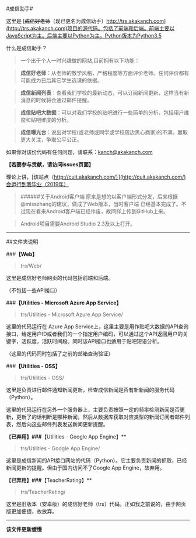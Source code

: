 #成信助手#

这里是 [~~成信好老师~~（现已更名为成信助手）http://trs.akakanch.com](http://trs.akakanch.com)项目的源代码。包括了前端和后端。前端主要以JavaScript为主。后端主要以Python为主。Python版本为Python3.5

什么是成信助手？

> 一个出于个人一时兴趣做的网站,目前拥有以下功能：

> __成信好老师__：从老师的教学风格，严格程度等方面评价老师。任何评价都有可能成为日后其它学生选课的依据。

> __成信新闻列表__：查看我们学校的最新动态，可以订阅新闻更新，这样当有新消息的时候将会通过邮件提醒。

>__成信贴吧大数据__：可以对我们学校的贴吧进行一些简单的分析，包括用户维度和贴吧维度的分析。

>__成信曝光台__：说出对学校(或老师或同学或学校周边黑心商家)的不满。赢取更大关注，争取公平公正。



如果你对该份代码有任何问题，请联系：[kanch@akakanch.com](kanch@akakanch.com)

**【若要参与贡献，请访问issues页面】**

理论上讲，[该站点（http://cuit.akakanch.com/）](http://cuit.akakanch.com/)会运行到我毕业（2019年）

>######关于Android客户端
原来是想的以客户端形式分发，后来根据@misszhang的建议，做成了Web版本，当时客户端 已经基本完成了。不过现在看来Android客户端已经作废，故同样上传到GitHub上来。

>Android项目需要Android Studio 2.3及以上打开。

---
##文件夹说明

###**【Web】**
>trs/Web/

这里是成信好老师网页的代码包括前端和后端。

（不包括一些API接口）


###**【Utilities - Microsoft Azure App Service】**
 >trs/Utilities - Microsoft Azure App Service/

这里的代码运行在 Azure App Service上，这里主要是用作贴吧大数据的API查询接口，给定用户ID或者我们的一个指定用户编码，可以通过这个API返回用户的关键字，活跃度，活跃时间段。同时该API接口也适用于贴吧短语分析。

（这里的代码同时包括了之前的邮箱查询验证）


###**【Utilities - OSS】**
 >trs/Utilities - OSS/

这里是负责进行邮件通知新闻更新，检查成信新闻是否有新新闻的服务代码（Python）。

这里的代码运行在另外一个服务器上，主要负责按照一定的频率检测新闻是否更新，更新了的话判断是哪种新闻，然后从数据库获取对应类型的新闻订阅者邮件列表，然后向这些邮件列表发送新闻更新提醒。

【**已弃用】###**【Utilities - Google App Engine】**
 >trs/Utilities - Google App Engine/

这里是成信新闻的API接口网站的代码（Python）。它主要负责新闻的抓取，已经新闻更新的提醒。但由于国内访问不了Google App Engine，故弃用。

【**已弃用】###**【TeacherRating】**
>trs/TeacherRating/

这里是旧版本（安卓版）的成信好老师（trs）代码。正如我之前说的，由于网页版更加便捷，故放弃。







---

__该文件更新缓慢__

